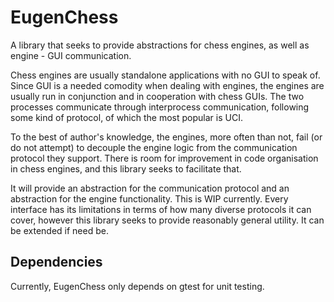 # EugenChess
A library that seeks to provide abstractions for chess engines, as well as engine - GUI communication.

Chess engines are usually standalone applications with no GUI to speak of. Since GUI is a needed comodity when dealing with engines, the engines are usually run in conjunction and in cooperation with chess GUIs. The two processes communicate through interprocess communication, following some kind of protocol, of which the most popular is UCI.

To the best of author's knowledge, the engines, more often than not, fail (or do not attempt) to decouple the engine logic from the communication protocol they support. There is room for improvement in code organisation in chess engines, and this library seeks to facilitate that.

It will provide an abstraction for the communication protocol and an abstraction for the engine functionality. This is WIP currently.
Every interface has its limitations in terms of how many diverse protocols it can cover, however this library seeks to provide reasonably general utility. It can be extended if need be.

## Dependencies
Currently, EugenChess only depends on gtest for unit testing.
